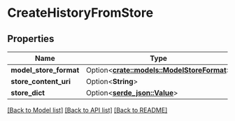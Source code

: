 # CreateHistoryFromStore

## Properties

Name | Type | Description | Notes
------------ | ------------- | ------------- | -------------
**model_store_format** | Option<[**crate::models::ModelStoreFormat**](ModelStoreFormat.md)> |  | [optional]
**store_content_uri** | Option<**String**> |  | [optional]
**store_dict** | Option<[**serde_json::Value**](.md)> |  | [optional]

[[Back to Model list]](../README.md#documentation-for-models) [[Back to API list]](../README.md#documentation-for-api-endpoints) [[Back to README]](../README.md)



